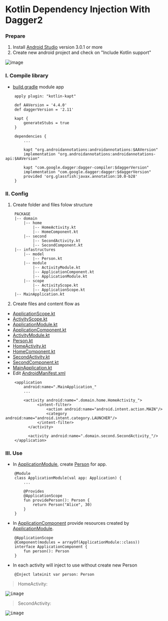 # Kotlin Dependency Injection With Dagger2

### Prepare
1. Install [Android Studio](https://developer.android.com/studio/index.html) version 3.0.1 or more
2. Create new android project and check on "Include Kotlin support"

![image](https://user-images.githubusercontent.com/18477507/35255147-2ea4d6c4-0020-11e8-84c0-4e57b42d8b3c.png)

### I. Compile library
- [build.gradle](https://github.com/duonghd7/hd-kotlin-di-dagger2/blob/master/app/build.gradle) module app
```
    apply plugin: "kotlin-kapt"

    def AAVersion = '4.4.0'
    def daggerVersion = '2.11'

    kapt {
        generateStubs = true
    }

    dependencies {
        ...

        kapt "org.androidannotations:androidannotations:$AAVersion"
        implementation "org.androidannotations:androidannotations-api:$AAVersion"

        kapt "com.google.dagger:dagger-compiler:$daggerVersion"
        implementation "com.google.dagger:dagger:$daggerVersion"
        provided 'org.glassfish:javax.annotation:10.0-b28'
    }
```

### II. Config
1. Create folder and files folow structure
```
    PACKAGE
    |-- domain
        |-- home
            |-- HomeActivity.kt
            |-- HomeComponent.kt
        |-- second
            |-- SecondActivity.kt
            |-- SecondComponent.kt
    |-- infastructures
        |-- model
            |-- Person.kt
        |-- module
            |-- ActivityModule.kt
            |-- ApplicationComponent.kt
            |-- ApplicationModule.kt
        |-- scope
            |-- ActivityScope.kt
            |-- ApplicationScope.kt
    |-- MainApplication.kt
```

2. Create files and content flow as
- [ApplicationScope.kt](https://github.com/duonghd7/hd-kotlin-di-dagger2/blob/master/app/src/main/java/com/hdd/kotlindiwithdagger2/infrastructures/scope/ApplicationScope.kt)
- [ActivityScope.kt](https://github.com/duonghd7/hd-kotlin-di-dagger2/blob/master/app/src/main/java/com/hdd/kotlindiwithdagger2/infrastructures/scope/ActivityScope.kt)
- [ApplicationModule.kt](https://github.com/duonghd7/hd-kotlin-di-dagger2/blob/master/app/src/main/java/com/hdd/kotlindiwithdagger2/infrastructures/module/ApplicationModule.kt)
- [ApplicationComponent.kt](https://github.com/duonghd7/hd-kotlin-di-dagger2/blob/master/app/src/main/java/com/hdd/kotlindiwithdagger2/infrastructures/module/ApplicationComponent.kt)
- [ActivityModule.kt](https://github.com/duonghd7/hd-kotlin-di-dagger2/blob/master/app/src/main/java/com/hdd/kotlindiwithdagger2/infrastructures/module/ActivityModule.kt)
- [Person.kt](https://github.com/duonghd7/hd-kotlin-di-dagger2/blob/master/app/src/main/java/com/hdd/kotlindiwithdagger2/infrastructures/model/Person.kt)
- [HomeActivity.kt](https://github.com/duonghd7/hd-kotlin-di-dagger2/blob/master/app/src/main/java/com/hdd/kotlindiwithdagger2/domain/home/HomeActivity.kt)
- [HomeComponent.kt](https://github.com/duonghd7/hd-kotlin-di-dagger2/blob/master/app/src/main/java/com/hdd/kotlindiwithdagger2/domain/home/HomeComponent.kt)
- [SecondActivity.kt](https://github.com/duonghd7/hd-kotlin-di-dagger2/blob/master/app/src/main/java/com/hdd/kotlindiwithdagger2/domain/second/SecondActivity.kt)
- [SecondComponent.kt](https://github.com/duonghd7/hd-kotlin-di-dagger2/blob/master/app/src/main/java/com/hdd/kotlindiwithdagger2/domain/second/SecondComponent.kt)
- [MainApplication.kt](https://github.com/duonghd7/hd-kotlin-di-dagger2/blob/master/app/src/main/java/com/hdd/kotlindiwithdagger2/MainApplication.kt)
- Edit [AndroidManifest.xml](https://github.com/duonghd7/hd-kotlin-di-dagger2/blob/master/app/src/main/AndroidManifest.xml)
```
    <application
        android:name=".MainApplication_"
        ...

        <activity android:name=".domain.home.HomeActivity_">
              <intent-filter>
                  <action android:name="android.intent.action.MAIN"/>
                  <category android:name="android.intent.category.LAUNCHER"/>
              </intent-filter>
          </activity>

          <activity android:name=".domain.second.SecondActivity_"/>
    </application>
```

### III. Use
- In [ApplicationModule](https://github.com/duonghd7/hd-kotlin-di-dagger2/blob/master/app/src/main/java/com/hdd/kotlindiwithdagger2/infrastructures/module/ApplicationModule.kt), create [Person](https://github.com/duonghd7/hd-kotlin-di-dagger2/blob/master/app/src/main/java/com/hdd/kotlindiwithdagger2/infrastructures/model/Person.kt) for app.
```
    @Module
    class ApplicationModule(val app: Application) {
        ...

        @Provides
        @ApplicationScope
        fun providePerson(): Person {
            return Person("Alice", 30)
        }
    }
```
- In [ApplicationComponent](https://github.com/duonghd7/hd-kotlin-di-dagger2/blob/master/app/src/main/java/com/hdd/kotlindiwithdagger2/infrastructures/module/ApplicationComponent.kt) provide resources created by [ApplicationModule](https://github.com/duonghd7/hd-kotlin-di-dagger2/blob/master/app/src/main/java/com/hdd/kotlindiwithdagger2/infrastructures/module/ApplicationModule.kt).
```
    @ApplicationScope
    @Component(modules = arrayOf(ApplicationModule::class))
    interface ApplicationComponent {
        fun person(): Person
    }
```
- In each activity will inject to use without create new Person
```
    @Inject lateinit var person: Person
```
> HomeActivity:

<kbd>![image](https://user-images.githubusercontent.com/18477507/35257627-fbb50a06-002c-11e8-834b-bc3e99e8bf1d.png)</kbd>

> SecondActivity:

<kbd>![image](https://user-images.githubusercontent.com/18477507/35257653-2640bcfc-002d-11e8-8d24-8a560aa46214.png)</kbd>
